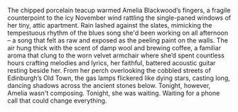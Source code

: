The chipped porcelain teacup warmed Amelia Blackwood’s fingers, a fragile counterpoint to the icy November wind rattling the single-paned windows of her tiny, attic apartment.  Rain lashed against the slates, mimicking the tempestuous rhythm of the blues song she'd been working on all afternoon – a song that felt as raw and exposed as the peeling paint on the walls.  The air hung thick with the scent of damp wool and brewing coffee, a familiar aroma that clung to the worn velvet armchair where she’d spent countless hours crafting melodies and lyrics, her faithful, battered acoustic guitar resting beside her.  From her perch overlooking the cobbled streets of  Edinburgh’s Old Town, the gas lamps flickered like dying stars, casting long, dancing shadows across the ancient stones below. Tonight, however, Amelia wasn't composing. Tonight, she was waiting.  Waiting for a phone call that could change everything.
